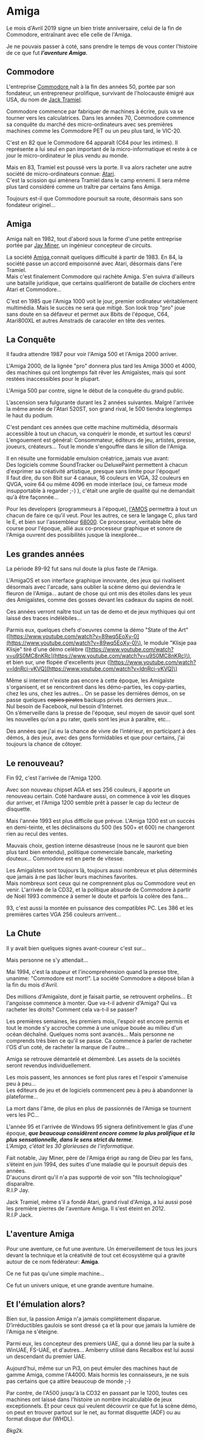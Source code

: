 # Amiga

Le mois d'Avril 2019 signe un bien triste anniversaire, celui de la fin de Commodore, entraînant avec elle celle de l'Amiga.

Je ne pouvais passer à coté, sans prendre le temps de vous conter l'histoire de ce que fut _**l'aventure Amiga.**_

## Commodore

L'entreprise [Commodore ](https://fr.wikipedia.org/wiki/Commodore_International)naît à la fin des années 50, portée par son fondateur, un entrepreneur prolifique, survivant de l'holocauste émigré aux USA, du nom de [Jack Tramiel](https://fr.wikipedia.org/wiki/Jack_Tramiel).

Commodore commence par fabriquer de machines à écrire, puis va se tourner vers les calculatrices. Dans les années 70, Commodore commence sa conquête du marché des micro-ordinateurs avec ses premières machines comme les Commodore PET ou un peu plus tard, le VIC-20.

C'est en 82 que le Commodore 64 apparaît \(C64 pour les intimes\). Il représente a lui seul en pan important de la micro-informatique et reste à ce jour le micro-ordinateur le plus vendu au monde.

Mais en 83, Tramiel est poussé vers la porte. Il va alors racheter une autre société de micro-ordinateurs connue: [Atari](https://fr.wikipedia.org/wiki/Atari).  
C'est la scission qui amènera Tramiel dans le camp ennemi. Il sera même plus tard considéré comme un traître par certains fans Amiga.

Toujours est-il que Commodore poursuit sa route, désormais sans son fondateur originel...

## Amiga

Amiga naît en 1982, tout d'abord sous la forme d'une petite entreprise portée par [Jay Miner](https://fr.wikipedia.org/wiki/Jay_Miner), un ingénieur concepteur de circuits.

La société [Amiga ](https://fr.wikipedia.org/wiki/Amiga)connait quelques difficulté à partir de 1983. En 84, la société passe un accord empoisonné avec Atari, désormais dans l'ere Tramiel.  
Mais c'est finalement Commodore qui rachète Amiga. S'en suivra d'ailleurs une bataille juridique, que certains qualifieront de bataille de clochers entre Atari et Commodore...

C'est en 1985 que l'Amiga 1000 voit le jour, premier ordinateur véritablement multimédia. Mais le succès ne sera que mitigé. Son look trop "pro" joue sans doute en sa défaveur et permet aux 8bits de l'époque, C64, Atari800XL et autres Amstrads de caracoler en tête des ventes.

## La Conquête

Il faudra attendre 1987 pour voir l'Amiga 500 et l'Amiga 2000 arriver.

L'Amiga 2000, de la lignée "pro" donnera plus tard les Amiga 3000 et 4000, des machines qui ont longtemps fait rêver les Amigaïstes, mais qui sont restées inaccessibles pour le plupart.

L'Amiga 500 par contre, signe le début de la conquête du grand public.

L’ascension sera fulgurante durant les 2 années suivantes. Malgré l'arrivée la même année de l'Atari 520ST, son grand rival, le 500 tiendra longtemps le haut du podium.

C'est pendant ces années que cette machine multimédia, désormais accessible à tout un chacun, va conquérir le monde, et surtout les cœurs!  
L’engouement est général: Consommateur, éditeurs de jeu, artistes, presse, joueurs, créateurs... Tout le monde s'engouffre dans le sillon de l'Amiga.

Il en résulte une formidable emulsion créatrice, jamais vue avant:  
Des logiciels comme SoundTracker ou DeluxePaint permettent à chacun d'exprimer sa créativité artistique, presque sans limite pour l'époque!  
Il faut dire, du son 8bit sur 4 canaux, 16 couleurs en VGA, 32 couleurs en QVGA, voire 64 ou même 4096 en mode interlace \(oui, ce fameux mode insupportable à regarder ;-\) \), c'était une argile de qualité qui ne demandait qu'à être façonnée...

Pour les developers \(programmeurs à l'époque\), [l'AMOS](https://fr.wikipedia.org/wiki/AMOS_BASIC) permettra à tout un chacun de faire ce qu'il veut. Pour les autres, ce sera le langage C, plus tard le E, et bien sur l'assembleur [68000](https://fr.wikipedia.org/wiki/Motorola_68000). Ce processeur, veritable bête de course pour l'époque, allié aux co-processeur graphique et sonore de l'Amiga ouvrent des possibilités jusque là inexplorée...

## Les grandes années

La période 89-92 fut sans nul doute la plus faste de l'Amiga.

L'AmigaOS et son interface graphique innovante, des jeux qui rivalisent désormais avec l'arcade, sans oublier la scène démo qui deviendra le fleuron de l'Amiga... autant de chose qui ont mis des étoiles dans les yeux des Amigaïstes, comme des gosses devant les cadeaux du sapins de noël.

Ces années verront naître tout un tas de demo et de jeux mythiques qui ont laissé des traces indélébiles...

Parmis eux, quelques chefs d'oeuvres comme la démo "State of the Art" \([https://www.youtube.com/watch?v=89wq5EoXy-0](https://www.youtube.com/watch?v=89wq5EoXy-0)\), le module "Klisje paa Klisje" tiré d'une démo celèbre \([https://www.youtube.com/watch?v=u9S0MC8nKRc](https://www.youtube.com/watch?v=u9S0MC8nKRc)\), et bien sur, une flopée d'excellents jeux \([https://www.youtube.com/watch?v=ldnRci-vKVQ](https://www.youtube.com/watch?v=ldnRci-vKVQ)\)

Même si internet n'existe pas encore à cette époque, les Amigaïste s'organisent, et se rencontrent dans les démo-parties, les copy-parties, chez les uns, chez les autres... On se passe les dernières démos, on se passe quelques ~~copies pirates~~ backups privés des derniers jeux...  
Nul besoin de Facebook, nul besoin d'Internet.  
On s’émerveille dans la presse de l'époque, seul moyen de savoir quel sont les nouvelles qu'on a pu rater, quels sont les jeux à paraître, etc...

Des années que j'ai eu la chance de vivre de l’intérieur, en participant à des démos, à des jeux, avec des gens formidables et que pour certains, j'ai toujours la chance de côtoyer.

## Le renouveau?

Fin 92, c'est l'arrivée de l'Amiga 1200.

Avec son nouveau chipset AGA et ses 256 couleurs, il apporte un renouveau certain. Coté hardware aussi, on commence à voir les disques dur arriver, et l'Amiga 1200 semble prêt à passer le cap du lecteur de disquette.

Mais l'année 1993 est plus difficile que prévue. L'Amiga 1200 est un succès en demi-teinte, et les déclinaisons du 500 \(les 500+ et 600\) ne changeront rien au recul des ventes.

Mauvais choix, gestion interne désastreuse \(nous ne le sauront que bien plus tard bien entendu\), politique commerciale bancale, marketing douteux... Commodore est en perte de vitesse.

Les Amigaîstes sont toujours là, toujours aussi nombreux et plus déterminés que jamais à ne pas lâcher leurs machines favorites.  
Mais nombreux sont ceux qui ne comprennent plus ou Commodore veut en venir. L'arrivée de la CD32, et la politique absurde de Commodore à partir de Noël 1993 commence à semer le doute et parfois la colère des fans...

93, c'est aussi la montée en puissance des compatibles PC. Les 386 et les premières cartes VGA 256 couleurs arrivent...

## La Chute

Il y avait bien quelques signes avant-coureur c'est sur...

Mais personne ne s'y attendait...

Mai 1994, c'est la stupeur et l'incomprehension quand la presse titre, unanime: "Commodore est mort!". La société Commodore a déposé bilan à la fin du mois d'Avril.

Des millions d'Amigaïste, dont je faisait partie, se retrouvent orphelins... Et l'angoisse commence à monter. Que va-t-il advenir d'Amiga? Qui va racheter les droits? Comment cela va-t-il se passer?

Les premières semaines, les premiers mois, l'espoir est encore permis et tout le monde s'y accroche comme à une unique bouée au milieu d'un océan déchaîné. Quelques noms sont avancés... Mais personne ne comprends très bien ce qu'il se passe. Ca commence à parler de racheter l'OS d'un coté, de racheter la marque de l'autre...

Amiga se retrouve démantelé et démembré. Les assets de la sociétés seront revendus individuellement.

Les mois passent, les annonces se font plus rares et l'espoir s'amenuise peu à peu...  
Les éditeurs de jeu et de logiciels commencent peu à peu à abandonner la plateforme...

La mort dans l'âme, de plus en plus de passionnés de l'Amiga se tournent vers les PC...

L'année 95 et l'arrivée de Windows 95 signera définitivement le glas d'une époque, _**que beaucoup considèrent encore comme la plus prolifique et la plus sensationnelle, dans le sens strict du terme**_.  
_L'Amiga, c’était les 30 glorieuses de l'informatique._

Fait notable, Jay Miner, père de l'Amiga érigé au rang de Dieu par les fans, s’éteint en juin 1994, des suites d'une maladie qui le poursuit depuis des années.  
D'aucuns diront qu'il n'a pas supporté de voir son "fils technologique" disparaître.  
R.I.P Jay.

Jack Tramiel, même s'il a fondé Atari, grand rival d'Amiga, a lui aussi posé les première pierres de l'aventure Amiga. Il s'est éteint en 2012.  
R.I.P Jack.

## L'aventure Amiga

Pour une aventure, ce fut une aventure. Un émerveillement de tous les jours devant la technique et la créativité de tout cet écosystème qui a gravité autour de ce nom fédérateur: **Amiga**.

Ce ne fut pas qu'une simple machine...

Ce fut un univers unique, et une grande aventure humaine.

## Et l'émulation alors?

Bien sur, la passion Amiga n'a jamais complètement disparue. D’irréductibles gaulois se sont dressé ça et là pour que jamais la lumière de l'Amiga ne s'éteigne.

Parmi eux, les concepteur des premiers UAE, qui a donné lieu par la suite à WinUAE, FS-UAE, et d'autres... Amiberry utilisé dans Recalbox est lui aussi un descendant du premier UAE.

Aujourd'hui, même sur un Pi3, on peut émuler des machines haut de gamme Amiga, comme l'A4000. Mais hormis les connaisseurs, je ne suis pas certains que ça attire beaucoup de monde ;-\)

Par contre, de l'A500 jusqu'à la CD32 en passant par le 1200, toutes ces machines ont laissé dans l'histoire un nombre incalculable de jeux exceptionnels. Et pour ceux qui veulent découvrir ce que fut la scène démo, on peut en trouver partout sur le net, au format disquette \(ADF\) ou au format disque dur \(WHDL\).

_Bkg2k._







##  

